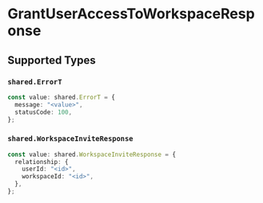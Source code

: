 # GrantUserAccessToWorkspaceResponse


## Supported Types

### `shared.ErrorT`

```typescript
const value: shared.ErrorT = {
  message: "<value>",
  statusCode: 100,
};
```

### `shared.WorkspaceInviteResponse`

```typescript
const value: shared.WorkspaceInviteResponse = {
  relationship: {
    userId: "<id>",
    workspaceId: "<id>",
  },
};
```

